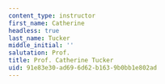 ```yaml
---
content_type: instructor
first_name: Catherine
headless: true
last_name: Tucker
middle_initial: ''
salutation: Prof.
title: Prof. Catherine Tucker
uid: 91e83e30-ad69-6d62-b163-9b0bb1e802ad
---
```

